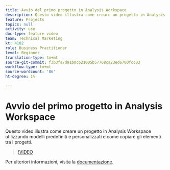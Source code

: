```yaml
---
title: Avvio del primo progetto in Analysis Workspace
description: Questo video illustra come creare un progetto in Analysis Workspace utilizzando modelli predefiniti e personalizzati e come copiare gli elementi tra i progetti.
feature: Projects
topics: null
activity: use
doc-type: feature video
team: Technical Marketing
kt: 4102
role: Business Practitioner
level: Beginner
translation-type: tm+mt
source-git-commit: f3b3fa7d91b0cb21005b57768ca23ed6700fcc03
workflow-type: tm+mt
source-wordcount: '86'
ht-degree: 1%

---
```



# Avvio del primo progetto in Analysis Workspace

Questo video illustra come creare un progetto in Analysis Workspace utilizzando modelli predefiniti e personalizzati e come copiare gli elementi tra i progetti.

>[!VIDEO](https://video.tv.adobe.com/v/30368/?quality=12)

Per ulteriori informazioni, visita la [documentazione](https://docs.adobe.com/content/help/en/analytics/analyze/analysis-workspace/build-workspace-project/freeform-overview.html).
